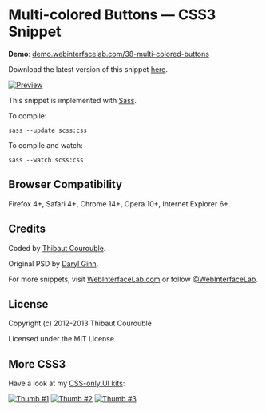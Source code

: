 # Multi-colored Buttons — CSS3 Snippet

**Demo**: [demo.webinterfacelab.com/38-multi-colored-buttons](http://demo.webinterfacelab.com/38-multi-colored-buttons/)

Download the latest version of this snippet [here](http://www.webinterfacelab.com/snippets/multi-colored-buttons.zip).

[![Preview](http://cdn.webinterfacelab.com/snippets/multi-colored-buttons/preview-580.png)](http://www.webinterfacelab.com/snippets/multi-colored-buttons)

This snippet is implemented with [Sass](https://github.com/nex3/sass).

To compile:

`sass --update scss:css`

To compile and watch:

`sass --watch scss:css`

## Browser Compatibility

Firefox 4+, Safari 4+, Chrome 14+, Opera 10+, Internet Explorer 6+.

## Credits

Coded by [Thibaut Courouble](http://thibaut.me).

Original PSD by [Daryl Ginn](http://dribbble.com/shots/536273-Blue-Button).

For more snippets, visit [WebInterfaceLab.com](http://www.webinterfacelab.com) or follow [@WebInterfaceLab](http://twitter.com/WebInterfaceLab).

## License

Copyright (c) 2012-2013 Thibaut Courouble

Licensed under the MIT License

## More CSS3

Have a look at my [CSS-only UI kits](http://www.webinterfacelab.com/ui-kits):

[![Thumb #1](http://cdn.webinterfacelab.com/kits/colorful_css3_ui_kit_thumb_270_1.png)](http://www.webinterfacelab.com/ui-kits) [![Thumb #2](http://cdn.webinterfacelab.com/kits/colorful_css3_ui_kit_thumb_270_2.png)](http://www.webinterfacelab.com/ui-kits) [![Thumb #3](http://cdn.webinterfacelab.com/kits/colorful_css3_ui_kit_thumb_270_3.png)](http://www.webinterfacelab.com/ui-kits)
